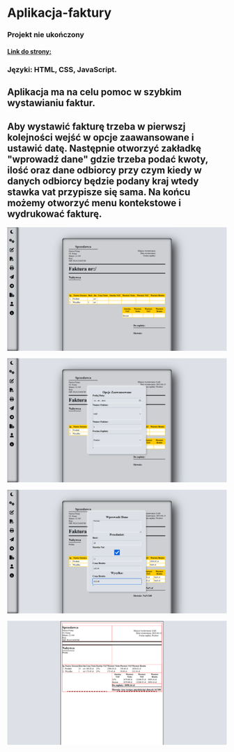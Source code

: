 # Aplikacja-faktury

### Projekt nie ukończony

#### [Link do strony: ](https://luki23445.github.io/Aplikacja-faktury/)

### Języki: HTML, CSS, JavaScript.

## Aplikacja ma na celu pomoc w szybkim wystawianiu faktur.

## Aby wystawić fakturę trzeba w pierwszj kolejności wejść w opcje zaawansowane i ustawić datę. Następnie otworzyć zakładkę "wprowadź dane" gdzie trzeba podać kwoty, ilość oraz dane odbiorcy przy czym kiedy w danych odbiorcy będzie podany kraj wtedy stawka vat przypisze się sama. Na końcu możemy otworzyć menu kontekstowe i wydrukować fakturę.

![strona](./pulpit.png)

![strona](./opcje.png)

![strona](./dane.png)

![strona](./druk.png)
